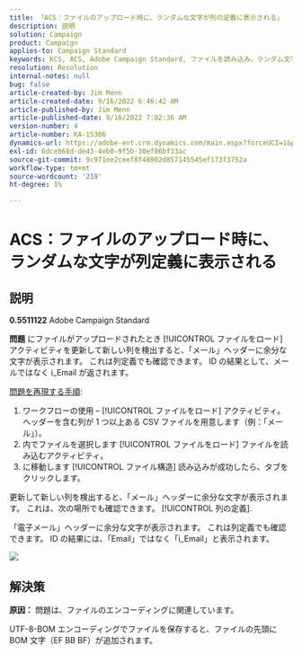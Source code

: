 ```yaml
---
title: 「ACS：ファイルのアップロード時に、ランダムな文字が列の定義に表示される」
description: 説明
solution: Campaign
product: Campaign
applies-to: Campaign Standard
keywords: KCS, ACS, Adobe Campaign Standard, ファイルを読み込み，ランダム文字，列定義，ラベル，ID, アップロードされたファイル，アクティビティを読み込み
resolution: Resolution
internal-notes: null
bug: false
article-created-by: Jim Menn
article-created-date: 9/16/2022 6:46:42 AM
article-published-by: Jim Menn
article-published-date: 9/16/2022 7:02:36 AM
version-number: 4
article-number: KA-15306
dynamics-url: https://adobe-ent.crm.dynamics.com/main.aspx?forceUCI=1&pagetype=entityrecord&etn=knowledgearticle&id=40695b52-8b35-ed11-9db1-0022480866ad
exl-id: 6dceb68d-de43-4eb0-9f5b-30ef86bf33ac
source-git-commit: 9c971ee2ceef8f48902d857145545ef173f3752a
workflow-type: tm+mt
source-wordcount: '219'
ht-degree: 1%

---
```


# ACS：ファイルのアップロード時に、ランダムな文字が列定義に表示される

## 説明


<b>0.5511122</b>
Adobe Campaign Standard

<b>問題</b>
にファイルがアップロードされたとき [!UICONTROL ファイルをロード] アクティビティを更新して新しい列を検出すると、「メール」ヘッダーに余分な文字が表示されます。
これは列定義でも確認できます。
ID の結果として、メールではなく i_Email が返されます。

<u>問題を再現する手順</u>:

1. ワークフローの使用 – [!UICONTROL ファイルをロード] アクティビティ。
ヘッダーを含む列が 1 つ以上ある CSV ファイルを用意します（例：「メール」）。
2. 内でファイルを選択します [!UICONTROL ファイルをロード] ファイルを読み込むアクティビティ。
3. に移動します [!UICONTROL ファイル構造] 読み込みが成功したら、タブをクリックします。

更新して新しい列を検出すると、「メール」ヘッダーに余分な文字が表示されます。
これは、次の場所でも確認できます。 [!UICONTROL 列の定義].

「電子メール」ヘッダーに余分な文字が表示されます。
これは列定義でも確認できます。
ID の結果には、「Email」ではなく「i_Email」と表示されます。

![](https://support.neolane.net/nl/jsp/previewFile.jsp?md5=0b4065125940743e01772361c3de7a42&amp;amp;ext=png&amp;amp;contentType=image/png&amp;amp;fileName=Load%20File%20Screen%20shot.png&amp;amp;__sessiontoken=___T6lIC6yifQm9PSg+71ewRkrmB1/tfKMdlN13lb9GkQA1d2ToxnddGEqJttAdN7IYNTQuGId1i+dlfO5r/nPKE5ad+kz0e8dAXoH4VqdvidxXXwq7EkJUIAIA)


## 解決策


<b>原因：</b>
問題は、ファイルのエンコーディングに関連しています。

UTF-8-BOM エンコーディングでファイルを保存すると、ファイルの先頭に BOM 文字（EF BB BF）が追加されます。
